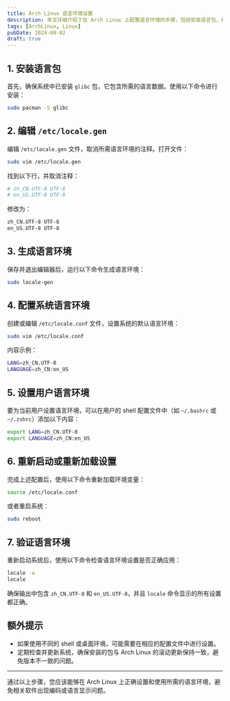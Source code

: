 ```yaml
---
title: Arch Linux 语言环境设置
description: 本文详细介绍了在 Arch Linux 上配置语言环境的步骤，包括安装语言包、编辑 locale.gen 文件、生成语言环境、配置系统和用户语言环境，以及验证设置的正确性。
tags: [ArchLinux, Linux]
pubDate: 2024-08-02
draft: true
---
```


## 1. 安装语言包

首先，确保系统中已安装 `glibc` 包，它包含所需的语言数据。使用以下命令进行安装：

```bash
sudo pacman -S glibc
```

## 2. 编辑 `/etc/locale.gen`

编辑 `/etc/locale.gen` 文件，取消所需语言环境的注释。打开文件：

```bash
sudo vim /etc/locale.gen
```

找到以下行，并取消注释：

```bash
# zh_CN.UTF-8 UTF-8
# en_US.UTF-8 UTF-8
```

修改为：

```bash
zh_CN.UTF-8 UTF-8
en_US.UTF-8 UTF-8
```

## 3. 生成语言环境

保存并退出编辑器后，运行以下命令生成语言环境：

```bash
sudo locale-gen
```

## 4. 配置系统语言环境

创建或编辑 `/etc/locale.conf` 文件，设置系统的默认语言环境：

```bash
sudo vim /etc/locale.conf
```

内容示例：

```bash
LANG=zh_CN.UTF-8
LANGUAGE=zh_CN:en_US
```

## 5. 设置用户语言环境

要为当前用户设置语言环境，可以在用户的 shell 配置文件中（如 `~/.bashrc` 或 `~/.zshrc`）添加以下内容：

```bash
export LANG=zh_CN.UTF-8
export LANGUAGE=zh_CN:en_US
```

## 6. 重新启动或重新加载设置

完成上述配置后，使用以下命令重新加载环境变量：

```bash
source /etc/locale.conf
```

或者重启系统：

```bash
sudo reboot
```

## 7. 验证语言环境

重新启动系统后，使用以下命令检查语言环境设置是否正确应用：

```bash
locale -a
locale
```

确保输出中包含 `zh_CN.UTF-8` 和 `en_US.UTF-8`，并且 `locale` 命令显示的所有设置都正确。

## 额外提示

- 如果使用不同的 shell 或桌面环境，可能需要在相应的配置文件中进行设置。
- 定期检查并更新系统，确保安装的包与 Arch Linux 的滚动更新保持一致，避免版本不一致的问题。

---

通过以上步骤，您应该能够在 Arch Linux 上正确设置和使用所需的语言环境，避免相关软件出现编码或语言显示问题。
